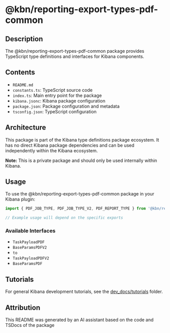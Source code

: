 # @kbn/reporting-export-types-pdf-common

## Description
The @kbn/reporting-export-types-pdf-common package provides TypeScript type definitions and interfaces for Kibana components.

## Contents
- `README.md`
- `constants.ts`: TypeScript source code
- `index.ts`: Main entry point for the package
- `kibana.jsonc`: Kibana package configuration
- `package.json`: Package configuration and metadata
- `tsconfig.json`: TypeScript configuration

## Architecture

This package is part of the Kibana type definitions package ecosystem. It has no direct Kibana package dependencies and can be used independently within the Kibana ecosystem.

**Note:** This is a private package and should only be used internally within Kibana.
## Usage

To use the @kbn/reporting-export-types-pdf-common package in your Kibana plugin:

```typescript
import { PDF_JOB_TYPE, PDF_JOB_TYPE_V2, PDF_REPORT_TYPE } from '@kbn/reporting-export-types-pdf-common';

// Example usage will depend on the specific exports
```

### Available Interfaces
- `TaskPayloadPDF`
- `BaseParamsPDFV2`
- `to`
- `TaskPayloadPDFV2`
- `BaseParamsPDF`
## Tutorials

For general Kibana development tutorials, see the [dev_docs/tutorials](./dev_docs/tutorials) folder.

## Attribution
This README was generated by an AI assistant based on the code and TSDocs of the package
